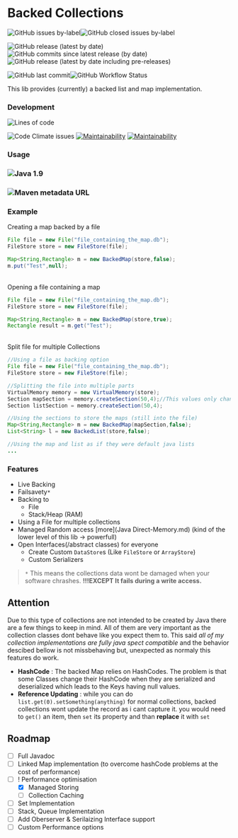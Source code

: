 # Backed Collections

![GitHub issues by-label](https://img.shields.io/github/issues/nbrugger-tgm/backed-collections/bug)![GitHub closed issues by-label](https://img.shields.io/github/issues-closed/nbrugger-tgm/backed-collections/bug)

![GitHub release (latest by date)](https://img.shields.io/github/v/release/nbrugger-tgm/backed-collections?label=latest%20stable)
![GitHub commits since latest release (by date)](https://img.shields.io/github/commits-since/nbrugger-tgm/backed-collections/latest)
![GitHub release (latest by date including pre-releases)](https://img.shields.io/github/v/release/nbrugger-tgm/backed-collections?include_prereleases&label=latest)

![GitHub last commit](https://img.shields.io/github/last-commit/nbrugger-tgm/backed-collections)![GitHub Workflow Status](https://img.shields.io/github/workflow/status/nbrugger-tgm/backed-collections/Java%20JUnit%20Test%20with%20Gradle)<br>

This lib provides (currently) a backed list and map implementation.

### Development

![Lines of code](https://img.shields.io/tokei/lines/github/nbrugger-tgm/backed-collections)<br>

![Code Climate issues](https://img.shields.io/codeclimate/issues/nbrugger-tgm/backed-collections?label=Code%20Quality%20issues)
[![Maintainability](https://img.shields.io/codeclimate/maintainability/nbrugger-tgm/backed-collections.svg)](https://codeclimate.com/github/nbrugger-tgm/backed-collections)
[![Maintainability](https://img.shields.io/codeclimate/maintainability-percentage/nbrugger-tgm/backed-collections.svg)](https://codeclimate.com/github/nbrugger-tgm/backed-collections)

### Usage

### ![Java 1.9](https://img.shields.io/badge/java-1.9-blue)

### ![Maven metadata URL](https://img.shields.io/maven-metadata/v?metadataUrl=https%3A%2F%2Fniton.jfrog.io%2Fartifactory%2Fjava-libs%2Fcom%2Fniton%2Fbacked-collections%2Fmaven-metadata.xml)

### Example
Creating a map backed by a file
```java
File file = new File("file_containing_the_map.db");
FileStore store = new FileStore(file);

Map<String,Rectangle> m = new BackedMap(store,false);
m.put("Test",null);
```
<br>Opening a file containing a map
```java
File file = new File("file_containing_the_map.db");
FileStore store = new FileStore(file);

Map<String,Rectangle> m = new BackedMap(store,true);
Rectangle result = m.get("Test");
```
<br>
Split file for multiple Collections

````java
//Using a file as backing option
File file = new File("file_containing_the_map.db");
FileStore store = new FileStore(file);

//Splitting the file into multiple parts
VirtualMemory memory = new VirtualMemory(store);
Section mapSection = memory.createSection(50,4);//This values only change performance impact
Section listSection = memory.createSection(50,4);

//Using the sections to store the maps (still into the file)
Map<String,Rectangle> m = new BackedMap(mapSection,false);
List<String> l = new BackedList(store,false);

//Using the map and list as if they were default java lists
...
````

### Features
* Live Backing
* Failsavety`*`
* Backing to
    * File
    * Stack/Heap (RAM)
* Using a File for multiple collections
* Managed Random access [more](Java Direct-Memory.md) (kind of the lower level of this lib -> powerfull)
* Open Interfaces(/abstract classes) for everyone
    * Create Custom `DataStore`s (Like `FileStore` or `ArrayStore`)
    * Custom Serializers

> `*` This means the collections data wont be damaged when your software chrashes. <b>!!!EXCEPT It fails during a write access.</b>

## Attention

Due to this type of collections are not intended to be created by Java there are a few things to keep in mind. All of them are very important as the collection classes dont behave like you expect them to. This said *all of my collection implementations are fully java spect compatible* and the behavior descibed bellow is not missbehaving but, unexpected as normaly this features do work.

* **HashCode** : The backed Map relies on HashCodes. The problem is that some Classes change their HashCode when they are serialized and deserialized which leads to the Keys having null values.
* **Reference Updating** : while you can do `list.get(0).setSomething(anything)` for normal collections, backed collections wont update the record as i cant capture it. you would need to `get()` an item, then `set` its property and than **replace** it with `set`

## Roadmap

- [ ] Full Javadoc
- [ ] Linked Map implementation (to overcome hashCode problems at the cost of performance)
- [ ] ! Performance optimisation
  - [x] Managed Storing
  - [ ] Collection Caching
- [ ] Set Implementation
- [ ] Stack, Queue Implementation
- [ ] Add Oberserver & Serilaizing Interface support
- [ ] Custom Performance options
